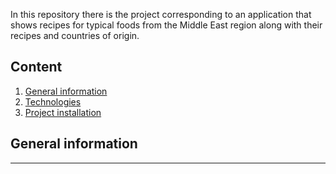 In this repository there is the project corresponding to an application that shows recipes for typical foods from the Middle East region along with their recipes and countries of origin.

## Content
1. [General information](#general-info)
2. [Technologies](#technologies)
3. [Project installation](#installation)


## General information
***
